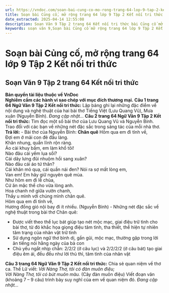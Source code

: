 ```yaml
---
url: https://vndoc.com/soan-bai-cung-co-mo-rong-trang-64-lop-9-tap-2-ket-noi-tri-thuc-322543
title: Soạn bài Củng cố, mở rộng trang 64 lớp 9 Tập 2 Kết nối tri thức - VnDoc.com
date_extracted: 2025-04-14 12:55:08
description: Soạn Văn 9 Tập 2 trang 64 Kết nối tri thức bài Củng cố mở rộng gồm phần trả lời chi tiết, đầy đủ, bám sát các câu hỏi, yêu cầu trong SGK (chỉ có trên VnDoc). Mời các bạn tham khảo.
keywords: soạn văn 9,Soạn bài Củng cố mở rộng trang 64 lớp 9 Tập 2 Kết nối tri thức,Soạn bài Củng cố mở rộng lớp 9 trang 64 Tập 2,soạn văn 9 Tập 2 trang 64 Kết nối tri thức,Củng cố mở rộng trang 64 lớp 9 Tập 2 Kết nối tri thức,Củng cố mở rộng lớp 9 trang 64 Tập 2 Kết nối tri thức,văn 9,ngữ văn 9,soạn văn 9 kết nối tri thức,soạn văn 9 tập 2,giải văn 9,soạn ngữ văn 9,giải ngữ văn 9,giải sgk ngữ văn 9
---
```


# Soạn bài Củng cố, mở rộng trang 64 lớp 9 Tập 2 Kết nối tri thức
## **Soạn Văn 9 Tập 2 trang 64 Kết nối tri thức**
**Bản quyền tài liệu thuộc về VnDoc**  
**Nghiêm cấm các hành vi sao chép với mục đích thương mại.**
**Câu 1 trang 64 Ngữ Văn 9 Tập 2 Kết nối tri thức:** Lập bảng ghi lại những đặc điểm về nội dung và nghệ thuật của hai bài thơ Tiếng Việt \(Lưu Quang Vũ\), Mưa xuân \(Nguyễn Bính\).
_Đang cập nhật..._
**Câu 2 trang 64 Ngữ Văn 9 Tập 2 Kết nối tri thức:** Tìm đọc một số bài thơ của Lưu Quang Vũ và Nguyễn Bính. Trao đổi với các bạn về những nét đặc sắc trong sáng tác của mỗi nhà thơ.
**Trả lời:**
\- Bài thơ của Nguyễn Bính:
**Chân quê**
Hôm qua em đi tỉnh về,  
Đợi em ở mãi con đê đầu làng.  
Khăn nhung, quần lĩnh rộn ràng.  
Áo cài khuy bấm, em làm khổ tôi\!  
Nào đâu cái yếm lụa sồi?  
Cái dây lưng đũi nhuộm hồi sang xuân?  
Nào đâu cái áo tứ thân?  
Cái khăn mỏ quạ, cái quần nái đen?
Nói ra sợ mất lòng em,  
Van em\! Em hãy giữ nguyên quê mùa.  
Như hôm em đi lễ chùa,  
Cứ ăn mặc thế cho vừa lòng anh.  
Hoa chanh nở giữa vườn chanh,  
Thầy u mình với chúng mình chân quê.  
Hôm qua em đi tỉnh về,  
Hương đồng gió nội bay đi ít nhiều.
\(Nguyễn Bính\)
\- Những nét đặc sắc về nghệ thuật trong bài thơ Chân quê:
  * Được viết theo thể lục bát giúp tạo nét mộc mạc, giai điệu trữ tình cho bài thơ, từ đó khắc họa giọng điệu tâm tình, tha thiết, thể hiện tự nhiên tâm trạng của nhân vật trữ tình
  * Sử dụng ngôn ngữ thơ bình dị, gần gũi, mộc mạc, thường gặp trong lời ăn tiếng nói hằng ngày của bà con
  * Chủ yếu ngắt nhịp chẵn: 2/2/2 \(ở câu lục\) và 2/2/2/2 \(ở câu bát\) tạo giai điệu êm ái, đều đều như lời thủ thỉ, tâm tình của nhân vật

**Câu 3 trang 64 Ngữ Văn 9 Tập 2 Kết nối tri thức:** Chia sẻ quan niệm về thơ ca. Thế Lữ viết:
_Với Nàng Thơ, tôi có đàn muôn điệu;_  
_Với Nàng Thơ, tôi có bút muôn màu._
\(Cây đàn muôn điệu\)
Viết đoạn văn \(khoảng 7 – 9 câu\) trình bày suy nghĩ của em về quan niệm đó.
_Đang cập nhật..._
